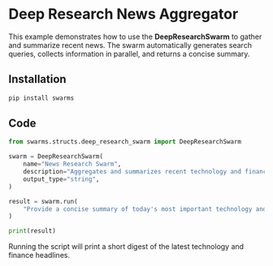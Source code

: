 # Deep Research News Aggregator

This example demonstrates how to use the **DeepResearchSwarm** to gather and summarize recent news. The swarm automatically generates search queries, collects information in parallel, and returns a concise summary.

## Installation

```bash
pip install swarms
```

## Code

```python
from swarms.structs.deep_research_swarm import DeepResearchSwarm

swarm = DeepResearchSwarm(
    name="News Research Swarm",
    description="Aggregates and summarizes recent technology and finance news",
    output_type="string",
)

result = swarm.run(
    "Provide a concise summary of today's most important technology and finance news."
)

print(result)
```

Running the script will print a short digest of the latest technology and finance headlines.
